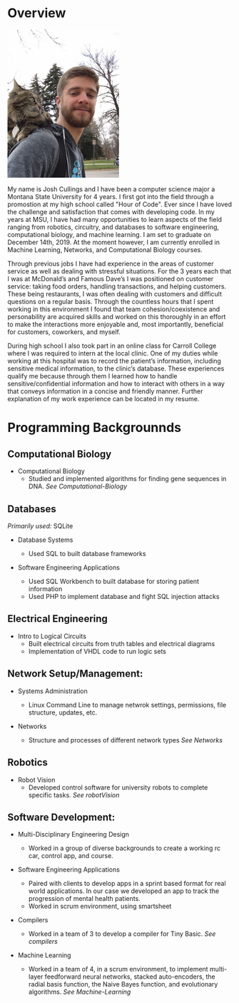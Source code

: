 # Overview
<img src="https://github.com/cullingsj/Portfolio/blob/master/porfolio_pic1.png" width="250">

My name is Josh Cullings and I have been a computer science major a Montana State University for 4 years. I first got into the field through a promostion at my high school called "Hour of Code". Ever since I have loved the challenge and satisfaction that comes with developing code. In my years at MSU, I have had many opportunities to learn aspects of the field ranging from robotics, circuitry, and databases to software engineering, computational biology, and machine learning. I am set to graduate on December 14th, 2019. At the moment however, I am currently enrolled in Machine Learning, Networks, and Computational Biology courses.

Through previous jobs I have had experience in the areas of customer service as well as dealing with stressful situations. For the 3 years each that I was at McDonald’s and Famous Dave’s I was positioned on customer service: taking food orders, handling transactions, and helping customers. These being restaurants, I was often dealing with customers and difficult questions on a regular basis. Through the countless hours that I spent working in this environment I found that team cohesion/coexistence and personability are acquired skills and worked on this thoroughly in an effort to make the interactions more enjoyable and, most importantly, beneficial for customers, coworkers, and myself. 

During high school I also took part in an online class for Carroll College where I was required to intern at the local clinic. One of my duties while working at this hospital was to record the patient’s information, including sensitive medical information, to the clinic’s database. These experiences qualify me because through them I learned how to handle sensitive/confidential information and how to interact with others in a way that conveys information in a concise and friendly manner. Further explanation of my work experience can be located in my resume.

# Programming Backgrounnds

## Computational Biology
- Computational Biology
  - Studied and implemented algorithms for finding gene sequences in DNA. 
  *See Computational-Biology*

## Databases
*Primarily used:* SQLite
- Database Systems
  - Used SQL to built database frameworks
  
- Software Engineering Applications
  - Used SQL Workbench to built database for storing patient information
  - Used PHP to implement database and fight SQL injection attacks

## Electrical Engineering
- Intro to Logical Circuits
  - Built electrical circuits from truth tables and electrical diagrams
  - Implementation of VHDL code to run logic sets

## Network Setup/Management:
- Systems Administration
  - Linux Command Line to manage netwrok settings, permissions, file structure, updates, etc.
  
- Networks
  - Structure and processes of different network types 
  *See Networks*

## Robotics
- Robot Vision
  - Developed control software for university robots to complete specific tasks. 
  *See robotVision*

## Software Development:
- Multi-Disciplinary Engineering Design
  - Worked in a group of diverse backgrounds to create a working rc car, control app, and course.
  
- Software Engineering Applications
  - Paired with clients to develop apps in a sprint based format for real world applications. In our case we developed an app to track the progression of mental health patients.
  - Worked in scrum environment, using smartsheet
  
- Compilers
  - Worked in a team of 3 to develop a compiler for Tiny Basic. 
  *See compilers*

- Machine Learning
  - Worked in a team of 4, in a scrum environment, to implement multi-layer feedforward neural networks, stacked auto-encoders, the radial basis function, the Naive Bayes function, and evolutionary algorithms.
  *See Machine-Learning*
